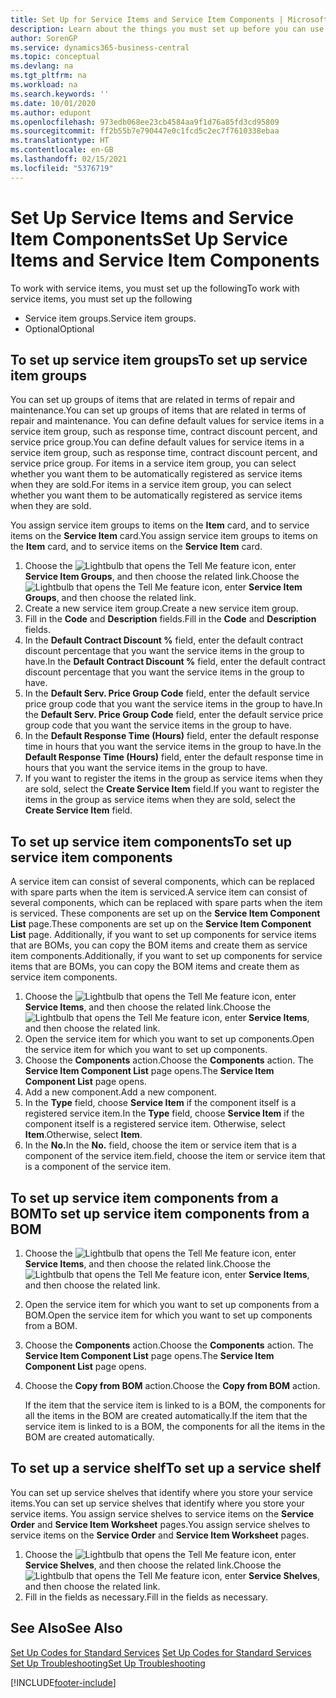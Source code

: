 ```yaml
---
title: Set Up for Service Items and Service Item Components | Microsoft Docs
description: Learn about the things you must set up before you can use service items, including default values such as response time, contract discount percent, and service price group.
author: SorenGP
ms.service: dynamics365-business-central
ms.topic: conceptual
ms.devlang: na
ms.tgt_pltfrm: na
ms.workload: na
ms.search.keywords: ''
ms.date: 10/01/2020
ms.author: edupont
ms.openlocfilehash: 973edb068ee23cb4584aa9f1d76a85fd3cd95809
ms.sourcegitcommit: ff2b55b7e790447e0c1fcd5c2ec7f7610338ebaa
ms.translationtype: HT
ms.contentlocale: en-GB
ms.lasthandoff: 02/15/2021
ms.locfileid: "5376719"
---
```

# <a name="set-up-service-items-and-service-item-components"></a><span data-ttu-id="ab693-103">Set Up Service Items and Service Item Components</span><span class="sxs-lookup"><span data-stu-id="ab693-103">Set Up Service Items and Service Item Components</span></span>
<span data-ttu-id="ab693-104">To work with service items, you must set up the following</span><span class="sxs-lookup"><span data-stu-id="ab693-104">To work with service items, you must set up the following</span></span>

* <span data-ttu-id="ab693-105">Service item groups.</span><span class="sxs-lookup"><span data-stu-id="ab693-105">Service item groups.</span></span>
* <span data-ttu-id="ab693-106">Optional</span><span class="sxs-lookup"><span data-stu-id="ab693-106">Optional</span></span>

## <a name="to-set-up-service-item-groups"></a><span data-ttu-id="ab693-107">To set up service item groups</span><span class="sxs-lookup"><span data-stu-id="ab693-107">To set up service item groups</span></span>
<span data-ttu-id="ab693-108">You can set up groups of items that are related in terms of repair and maintenance.</span><span class="sxs-lookup"><span data-stu-id="ab693-108">You can set up groups of items that are related in terms of repair and maintenance.</span></span> <span data-ttu-id="ab693-109">You can define default values for service items in a service item group, such as response time, contract discount percent, and service price group.</span><span class="sxs-lookup"><span data-stu-id="ab693-109">You can define default values for service items in a service item group, such as response time, contract discount percent, and service price group.</span></span> <span data-ttu-id="ab693-110">For items in a service item group, you can select whether you want them to be automatically registered as service items when they are sold.</span><span class="sxs-lookup"><span data-stu-id="ab693-110">For items in a service item group, you can select whether you want them to be automatically registered as service items when they are sold.</span></span>  

<span data-ttu-id="ab693-111">You assign service item groups to items on the **Item** card, and to service items on the **Service Item** card.</span><span class="sxs-lookup"><span data-stu-id="ab693-111">You assign service item groups to items on the **Item** card, and to service items on the **Service Item** card.</span></span>  

1. <span data-ttu-id="ab693-112">Choose the ![Lightbulb that opens the Tell Me feature](media/ui-search/search_small.png "Tell me what you want to do") icon, enter **Service Item Groups**, and then choose the related link.</span><span class="sxs-lookup"><span data-stu-id="ab693-112">Choose the ![Lightbulb that opens the Tell Me feature](media/ui-search/search_small.png "Tell me what you want to do") icon, enter **Service Item Groups**, and then choose the related link.</span></span>  
2. <span data-ttu-id="ab693-113">Create a new service item group.</span><span class="sxs-lookup"><span data-stu-id="ab693-113">Create a new service item group.</span></span>  
3. <span data-ttu-id="ab693-114">Fill in the **Code** and **Description** fields.</span><span class="sxs-lookup"><span data-stu-id="ab693-114">Fill in the **Code** and **Description** fields.</span></span>  
4. <span data-ttu-id="ab693-115">In the **Default Contract Discount %** field, enter the default contract discount percentage that you want the service items in the group to have.</span><span class="sxs-lookup"><span data-stu-id="ab693-115">In the **Default Contract Discount %** field, enter the default contract discount percentage that you want the service items in the group to have.</span></span>  
5. <span data-ttu-id="ab693-116">In the **Default Serv. Price Group Code** field, enter the default service price group code that you want the service items in the group to have.</span><span class="sxs-lookup"><span data-stu-id="ab693-116">In the **Default Serv. Price Group Code** field, enter the default service price group code that you want the service items in the group to have.</span></span>  
6. <span data-ttu-id="ab693-117">In the **Default Response Time (Hours)** field, enter the default response time in hours that you want the service items in the group to have.</span><span class="sxs-lookup"><span data-stu-id="ab693-117">In the **Default Response Time (Hours)** field, enter the default response time in hours that you want the service items in the group to have.</span></span>  
7. <span data-ttu-id="ab693-118">If you want to register the items in the group as service items when they are sold, select the **Create Service Item** field.</span><span class="sxs-lookup"><span data-stu-id="ab693-118">If you want to register the items in the group as service items when they are sold, select the **Create Service Item** field.</span></span>  

## <a name="to-set-up-service-item-components"></a><span data-ttu-id="ab693-119">To set up service item components</span><span class="sxs-lookup"><span data-stu-id="ab693-119">To set up service item components</span></span>
<span data-ttu-id="ab693-120">A service item can consist of several components, which can be replaced with spare parts when the item is serviced.</span><span class="sxs-lookup"><span data-stu-id="ab693-120">A service item can consist of several components, which can be replaced with spare parts when the item is serviced.</span></span> <span data-ttu-id="ab693-121">These components are set up on the **Service Item Component List** page.</span><span class="sxs-lookup"><span data-stu-id="ab693-121">These components are set up on the **Service Item Component List** page.</span></span> <span data-ttu-id="ab693-122">Additionally, if you want to set up components for service items that are BOMs, you can copy the BOM items and create them as service item components.</span><span class="sxs-lookup"><span data-stu-id="ab693-122">Additionally, if you want to set up components for service items that are BOMs, you can copy the BOM items and create them as service item components.</span></span>

1. <span data-ttu-id="ab693-123">Choose the ![Lightbulb that opens the Tell Me feature](media/ui-search/search_small.png "Tell me what you want to do") icon, enter **Service Items**, and then choose the related link.</span><span class="sxs-lookup"><span data-stu-id="ab693-123">Choose the ![Lightbulb that opens the Tell Me feature](media/ui-search/search_small.png "Tell me what you want to do") icon, enter **Service Items**, and then choose the related link.</span></span>
2. <span data-ttu-id="ab693-124">Open the service item for which you want to set up components.</span><span class="sxs-lookup"><span data-stu-id="ab693-124">Open the service item for which you want to set up components.</span></span>  
3. <span data-ttu-id="ab693-125">Choose the **Components** action.</span><span class="sxs-lookup"><span data-stu-id="ab693-125">Choose the **Components** action.</span></span> <span data-ttu-id="ab693-126">The **Service Item Component List** page opens.</span><span class="sxs-lookup"><span data-stu-id="ab693-126">The **Service Item Component List** page opens.</span></span>  
4. <span data-ttu-id="ab693-127">Add a new component.</span><span class="sxs-lookup"><span data-stu-id="ab693-127">Add a new component.</span></span>  
5. <span data-ttu-id="ab693-128">In the **Type** field, choose **Service Item** if the component itself is a registered service item.</span><span class="sxs-lookup"><span data-stu-id="ab693-128">In the **Type** field, choose **Service Item** if the component itself is a registered service item.</span></span> <span data-ttu-id="ab693-129">Otherwise, select **Item**.</span><span class="sxs-lookup"><span data-stu-id="ab693-129">Otherwise, select **Item**.</span></span>  
6. <span data-ttu-id="ab693-130">In the **No.**</span><span class="sxs-lookup"><span data-stu-id="ab693-130">In the **No.**</span></span> <span data-ttu-id="ab693-131">field, choose the item or service item that is a component of the service item.</span><span class="sxs-lookup"><span data-stu-id="ab693-131">field, choose the item or service item that is a component of the service item.</span></span>  

## <a name="to-set-up-service-item-components-from-a-bom"></a><span data-ttu-id="ab693-132">To set up service item components from a BOM</span><span class="sxs-lookup"><span data-stu-id="ab693-132">To set up service item components from a BOM</span></span>
1.  <span data-ttu-id="ab693-133">Choose the ![Lightbulb that opens the Tell Me feature](media/ui-search/search_small.png "Tell me what you want to do") icon, enter **Service Items**, and then choose the related link.</span><span class="sxs-lookup"><span data-stu-id="ab693-133">Choose the ![Lightbulb that opens the Tell Me feature](media/ui-search/search_small.png "Tell me what you want to do") icon, enter **Service Items**, and then choose the related link.</span></span>  
2. <span data-ttu-id="ab693-134">Open the service item for which you want to set up components from a BOM.</span><span class="sxs-lookup"><span data-stu-id="ab693-134">Open the service item for which you want to set up components from a BOM.</span></span>  
3. <span data-ttu-id="ab693-135">Choose the **Components** action.</span><span class="sxs-lookup"><span data-stu-id="ab693-135">Choose the **Components** action.</span></span> <span data-ttu-id="ab693-136">The **Service Item Component List** page opens.</span><span class="sxs-lookup"><span data-stu-id="ab693-136">The **Service Item Component List** page opens.</span></span>  
4. <span data-ttu-id="ab693-137">Choose the **Copy from BOM** action.</span><span class="sxs-lookup"><span data-stu-id="ab693-137">Choose the **Copy from BOM** action.</span></span>  

    <span data-ttu-id="ab693-138">If the item that the service item is linked to is a BOM, the components for all the items in the BOM are created automatically.</span><span class="sxs-lookup"><span data-stu-id="ab693-138">If the item that the service item is linked to is a BOM, the components for all the items in the BOM are created automatically.</span></span>  

## <a name="to-set-up-a-service-shelf"></a><span data-ttu-id="ab693-139">To set up a service shelf</span><span class="sxs-lookup"><span data-stu-id="ab693-139">To set up a service shelf</span></span>
<span data-ttu-id="ab693-140">You can set up service shelves that identify where you store your service items.</span><span class="sxs-lookup"><span data-stu-id="ab693-140">You can set up service shelves that identify where you store your service items.</span></span> <span data-ttu-id="ab693-141">You assign service shelves to service items on the **Service Order** and **Service Item Worksheet** pages.</span><span class="sxs-lookup"><span data-stu-id="ab693-141">You assign service shelves to service items on the **Service Order** and **Service Item Worksheet** pages.</span></span>  

1. <span data-ttu-id="ab693-142">Choose the ![Lightbulb that opens the Tell Me feature](media/ui-search/search_small.png "Tell me what you want to do") icon, enter **Service Shelves**, and then choose the related link.</span><span class="sxs-lookup"><span data-stu-id="ab693-142">Choose the ![Lightbulb that opens the Tell Me feature](media/ui-search/search_small.png "Tell me what you want to do") icon, enter **Service Shelves**, and then choose the related link.</span></span>
2. <span data-ttu-id="ab693-143">Fill in the fields as necessary.</span><span class="sxs-lookup"><span data-stu-id="ab693-143">Fill in the fields as necessary.</span></span>

## <a name="see-also"></a><span data-ttu-id="ab693-144">See Also</span><span class="sxs-lookup"><span data-stu-id="ab693-144">See Also</span></span>
<span data-ttu-id="ab693-145">[Set Up Codes for Standard Services](service-how-setup-service-coding.md) </span><span class="sxs-lookup"><span data-stu-id="ab693-145">[Set Up Codes for Standard Services](service-how-setup-service-coding.md) </span></span>  
[<span data-ttu-id="ab693-146">Set Up Troubleshooting</span><span class="sxs-lookup"><span data-stu-id="ab693-146">Set Up Troubleshooting</span></span>](service-how-setup-troubleshooting.md)


[!INCLUDE[footer-include](includes/footer-banner.md)]